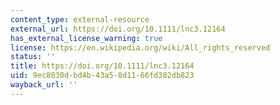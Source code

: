 ```yaml
---
content_type: external-resource
external_url: https://doi.org/10.1111/lnc3.12164
has_external_license_warning: true
license: https://en.wikipedia.org/wiki/All_rights_reserved
status: ''
title: https://doi.org/10.1111/lnc3.12164
uid: 9ec8030d-bd4b-43a5-8d11-66fd382db823
wayback_url: ''
---
```

